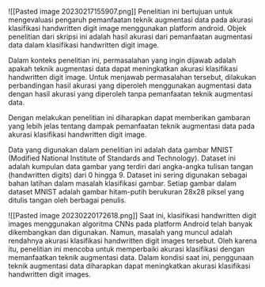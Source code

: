 ![[Pasted image 20230217155907.png]]
Penelitian ini bertujuan untuk mengevaluasi pengaruh pemanfaatan teknik augmentasi data pada akurasi klasifikasi handwritten digit image menggunakan platform android. Objek penelitian dari skripsi ini adalah hasil akurasi dari pemanfaatan augmentasi data dalam klasifikasi handwritten digit image.

Dalam konteks penelitian ini, permasalahan yang ingin dijawab adalah apakah teknik augmentasi data dapat meningkatkan akurasi klasifikasi handwritten digit image. Untuk menjawab permasalahan tersebut, dilakukan perbandingan hasil akurasi yang diperoleh menggunakan augmentasi data dengan hasil akurasi yang diperoleh tanpa pemanfaatan teknik augmentasi data.

Dengan melakukan penelitian ini diharapkan dapat memberikan gambaran yang lebih jelas tentang dampak pemanfaatan teknik augmentasi data pada akurasi klasifikasi handwritten digit image.

Data yang digunakan dalam penelitian ini adalah data gambar MNIST (Modified National Institute of Standards and Technology). Dataset ini adalah kumpulan data gambar yang terdiri dari angka-angka tulisan tangan (handwritten digits) dari 0 hingga 9. Dataset ini sering digunakan sebagai bahan latihan dalam masalah klasifikasi gambar. Setiap gambar dalam dataset MNIST adalah gambar hitam-putih berukuran 28x28 piksel yang ditulis tangan oleh berbagai penulis.

![[Pasted image 20230220172618.png]]
Saat ini, klasifikasi handwritten digit images menggunakan algoritma CNNs pada platform Android telah banyak dikembangkan dan digunakan. Namun, masalah yang muncul adalah rendahnya akurasi klasifikasi handwritten digit images tersebut. Oleh karena itu, penelitian ini mencoba untuk memperbaiki akurasi klasifikasi dengan memanfaatkan teknik augmentasi data. Dalam kondisi saat ini, penggunaan teknik augmentasi data diharapkan dapat meningkatkan akurasi klasifikasi handwritten digit images.
